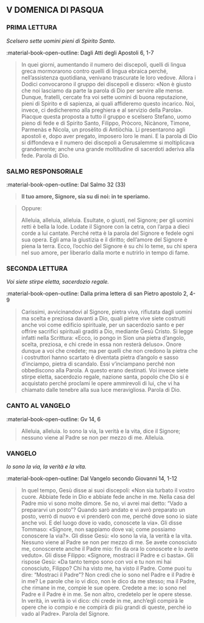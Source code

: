 ## V DOMENICA DI PASQUA
> 
### PRIMA LETTURA
*Scelsero sette uomini pieni di Spirito Santo.*

:material-book-open-outline: Dagli Atti degli Apostoli
6, 1-7

> In quei giorni, aumentando il numero dei discepoli, quelli di lingua greca mormorarono contro quelli di lingua ebraica perché, nell’assistenza quotidiana, venivano trascurate le loro vedove. Allora i Dodici convocarono il gruppo dei discepoli e dissero: «Non è giusto che noi lasciamo da parte la parola di Dio per servire alle mense. Dunque, fratelli, cercate fra voi sette uomini di buona reputazione, pieni di Spirito e di sapienza, ai quali affideremo questo incarico. Noi, invece, ci dedicheremo alla preghiera e al servizio della Parola». Piacque questa proposta a tutto il gruppo e scelsero Stefano, uomo pieno di fede e di Spirito Santo, Filippo, Pròcoro, Nicànore, Timone, Parmenàs e Nicola, un prosèlito di Antiòchia. Li presentarono agli apostoli e, dopo aver pregato, imposero loro le mani. E la parola di Dio si diffondeva e il numero dei discepoli a Gerusalemme si moltiplicava grandemente; anche una grande moltitudine di sacerdoti aderiva alla fede. Parola di Dio.
> 
### SALMO RESPONSORIALE
:material-book-open-outline: Dal Salmo 32 (33)

>**Il tuo amore, Signore, sia su di noi: in te speriamo.**

> Oppure:
> 
> Alleluia, alleluia, alleluia.
> Esultate, o giusti, nel Signore;
> per gli uomini retti è bella la lode.
> Lodate il Signore con la cetra,
> con l’arpa a dieci corde a lui cantate.
> Perché retta è la parola del Signore
> e fedele ogni sua opera.
> Egli ama la giustizia e il diritto;
> dell’amore del Signore è piena la terra.
> Ecco, l’occhio del Signore è su chi lo teme,
> su chi spera nel suo amore,
> per liberarlo dalla morte
> e nutrirlo in tempo di fame.
> 
### SECONDA LETTURA
*Voi siete stirpe eletta, sacerdozio regale.*

:material-book-open-outline: Dalla prima lettera di san Pietro apostolo
2, 4-9

> Carissimi, avvicinandovi al Signore, pietra viva, rifiutata dagli uomini ma scelta e preziosa davanti a Dio, quali pietre vive siete costruiti anche voi come edificio spirituale, per un sacerdozio santo e per offrire sacrifici spirituali graditi a Dio, mediante Gesù Cristo. Si legge infatti nella Scrittura: «Ecco, io pongo in Sion una pietra d’angolo, scelta, preziosa, e chi crede in essa non resterà deluso». Onore dunque a voi che credete; ma per quelli che non credono la pietra che i costruttori hanno scartato è diventata pietra d’angolo e sasso d’inciampo, pietra di scandalo. Essi v’inciampano perché non obbediscono alla Parola. A questo erano destinati. Voi invece siete stirpe eletta, sacerdozio regale, nazione santa, popolo che Dio si è acquistato perché proclami le opere ammirevoli di lui, che vi ha chiamato dalle tenebre alla sua luce meravigliosa. Parola di Dio.
> 
### CANTO AL VANGELO
:material-book-open-outline: Gv 14, 6

> Alleluia, alleluia.
> Io sono la via, la verità e la vita, dice il Signore;
> nessuno viene al Padre se non per mezzo di me.
> Alleluia.
> 
### VANGELO
*Io sono la via, la verità e la vita.*

:material-book-open-outline: Dal Vangelo secondo Giovanni
14, 1-12

> In quel tempo, Gesù disse ai suoi discepoli: «Non sia turbato il vostro cuore. Abbiate fede in Dio e abbiate fede anche in me. Nella casa del Padre mio vi sono molte dimore. Se no, vi avrei mai detto: “Vado a prepararvi un posto”? Quando sarò andato e vi avrò preparato un posto, verrò di nuovo e vi prenderò con me, perché dove sono io siate anche voi. E del luogo dove io vado, conoscete la via». Gli disse Tommaso: «Signore, non sappiamo dove vai; come possiamo conoscere la via?». Gli disse Gesù: «Io sono la via, la verità e la vita. Nessuno viene al Padre se non per mezzo di me. Se avete conosciuto me, conoscerete anche il Padre mio: fin da ora lo conoscete e lo avete veduto». Gli disse Filippo: «Signore, mostraci il Padre e ci basta». Gli rispose Gesù: «Da tanto tempo sono con voi e tu non mi hai conosciuto, Filippo? Chi ha visto me, ha visto il Padre. Come puoi tu dire: “Mostraci il Padre”? Non credi che io sono nel Padre e il Padre è in me? Le parole che io vi dico, non le dico da me stesso; ma il Padre, che rimane in me, compie le sue opere. Credete a me: io sono nel Padre e il Padre è in me. Se non altro, credetelo per le opere stesse. In verità, in verità io vi dico: chi crede in me, anch’egli compirà le opere che io compio e ne compirà di più grandi di queste, perché io vado al Padre». Parola del Signore.